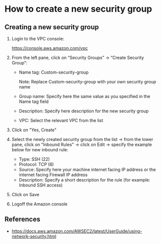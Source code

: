 # How to create a new security group

## Creating a new security group

1. Login to the VPC console:

   https://console.aws.amazon.com/vpc

2. From the left pane, click on “Security Groups” -> “Create Security Group”:

   + Name tag: Custom-security-group

     Note: Replace Custom-security-group with your own security group name

   + Group name: Specify here the same value as you specified in the Name tag field

   + Description: Specify here description for the new security group

   + VPC: Select the relevant VPC from the list

3. Click on "Yes, Create"

4. Select the newly created security group from the list -> from the lower pane, click on "Inbound Rules" -> click on Edit -> specify the example below for new inbound rule:

   + Type: SSH (22)
   + Protocol: TCP (6)
   + Source: Specify here your machine internet facing IP address or the internet facing Firewall IP address
   + Description: Specify a short description for the rule (for example: Inbound SSH access)

5. Click on Save

6. Logoff the Amazon console



## References

+ https://docs.aws.amazon.com/AWSEC2/latest/UserGuide/using-network-security.html